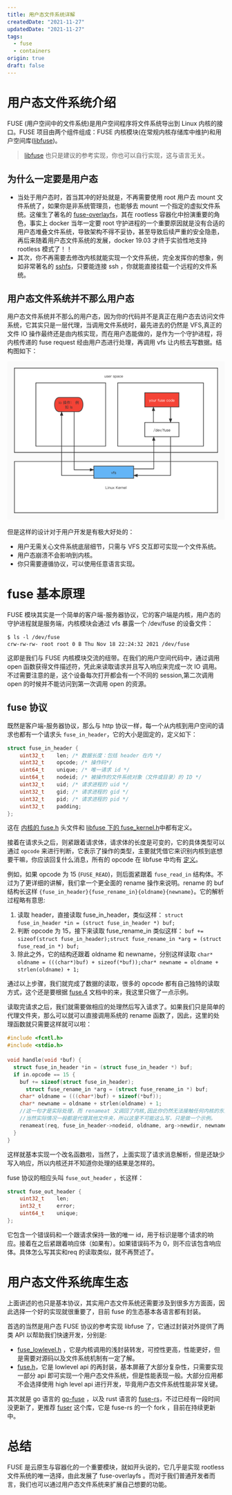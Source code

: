 ```yaml
---
title: 用户态文件系统详解
createdDate: "2021-11-27"
updatedDate: "2021-11-27"
tags:
  - fuse
  - containers
origin: true
draft: false
---
```


# 用户态文件系统介绍

FUSE (用户空间中的文件系统)是用户空间程序将文件系统导出到 Linux 内核的接口。FUSE 项目由两个组件组成：FUSE 内核模块(在常规内核存储库中维护)和用户空间库([libfuse](https://github.com/libfuse/libfuse))。

> [libfuse](https://github.com/libfuse/libfuse) 也只是建议的参考实现，你也可以自行实现，这与语言无关。

## 为什么一定要是**用户态**

* 当处于用户态时，首当其冲的好处就是，不再需要使用 root 用户去 mount 文件系统了，如果你是非系统管理员，也能够去 mount 一个指定的虚拟文件系统。这催生了著名的 [fuse-overlayfs](https://github.com/containers/fuse-overlayfs)，其在 rootless 容器化中扮演重要的角色，事实上 docker 当年一定要 root 守护进程的一个重要原因就是没有合适的用户态堆叠文件系统，导致架构不得不妥协，甚至导致后续严重的安全隐患，再后来随着用户态文件系统的发展，docker 19.03 才终于实验性地支持 rootless 模式了！！
* 其次，你不再需要去修改内核就能实现一个文件系统，完全发挥你的想象，例如非常著名的 [sshfs](https://github.com/libfuse/sshfs)，只要能连接 ssh ，你就能直接挂载一个远程的文件系统。

## 用户态文件系统并不那么**用户态**

用户态文件系统并不那么的用户态，因为你的代码并不是真正在用户态去访问文件系统，它其实只是一层代理，当调用文件系统时，最先进去的仍然是 VFS,真正的文件 IO 操作最终还是由内核实现，而在用户态能做的，是作为一个守护进程，将内核传递的 fuse request 经由用户态进行处理，再调用 vfs 让内核去写数据。结构图如下：

![fuse-structure](./fuse-structure.jpg)

但是这样的设计对于用户开发是有极大好处的：

* 用户无需关心文件系统底层细节，只需与 VFS 交互即可实现一个文件系统。
* 用户态崩溃不会影响到内核。
* 你只需要遵循协议，可以使用任意语言实现。

# fuse 基本原理

FUSE 模块其实是一个简单的客户端-服务器协议，它的客户端是内核，用户态的守护进程就是服务端，内核模块会通过 vfs 暴露一个 /dev/fuse 的设备文件：
```shell
$ ls -l /dev/fuse
crw-rw-rw- root root 0 B Thu Nov 18 22:24:32 2021 /dev/fuse
```

这即是我们与 FUSE 内核模块交流的纽带。在我们的用户空间代码中，通过调用 open 函数获得文件描述符，凭此来读取请求并且写入响应来完成一次 IO 调用。不过需要注意的是，这个设备每次打开都会有一个不同的 session,第二次调用 open 的时候并不能访问到第一次调用 open 的资源。

## fuse 协议

既然是客户端-服务器协议，那么与 http 协议一样，每一个从内核到用户空间的请求也都有一个请求头 `fuse_in_header`，它的大小是固定的，定义如下：
```c
struct fuse_in_header {
	uint32_t	len; /* 数据长度：包括 header 在内 */
	uint32_t	opcode; /* 操作码*/
	uint64_t	unique; /* 唯一请求 id */
	uint64_t	nodeid; /* 被操作的文件系统对象（文件或目录）的 ID */
	uint32_t	uid; /* 请求进程的 uid */
	uint32_t	gid; /* 请求进程的 gid */
	uint32_t	pid; /* 请求进程的 pid */
	uint32_t	padding;
};
```

这在 [内核的 fuse.h](https://git.kernel.org/pub/scm/linux/kernel/git/torvalds/linux.git/tree/include/uapi/linux/fuse.h) 头文件和 [libfuse 下的 fuse_kernel.h](https://github.com/libfuse/libfuse/blob/master/include/fuse_kernel.h)中都有定义。

接着在请求头之后，则紧跟着请求体，请求体的长度是可变的，它的具体类型可以通过 `opcode` 来进行判断，它表示了操作的类型，主要就凭借它来识别内核到底想要干嘛，你应该回复什么消息，所有的 opcode 在 libfuse 中均有 [定义](https://github.com/libfuse/libfuse/blob/fuse-3.10.5/include/fuse_kernel.h#L379-L428)。

例如，如果 opcode 为 15 (`FUSE_READ`)，则后面紧跟着 `fuse_read_in` 结构体。不过为了更详细的讲解，我们拿一个更全面的 rename 操作来说明。rename 的 buf 结构长这样 `{fuse_in_header}{fuse_rename_in}{oldname}{newname}`。它的解析过程略有意思:

1. 读取 header，直接读取 fuse_in_header，类似这样： `struct fuse_in_header *in = (struct fuse_in_header *) buf;`
2. 判断 opcode 为 15，接下来读取 fuse_rename_in 类似这样： `buf += sizeof(struct fuse_in_header);struct fuse_rename_in *arg = (struct fuse_read_in *) buf;`
3. 除此之外，它的结构还跟着 oldname 和 newname，分别这样读取 `char* oldname = (((char*)buf) + sizeof(*buf));char* newname = oldname + strlen(oldname) + 1;`

通过以上步骤，我们就完成了数据的读取，很多的 opcode 都有自己独特的读取方式，这个还是要根据 [fuse.4](https://man7.org/linux/man-pages/man4/fuse.4.html) 文档中的来，我这里只做了一点示例。

读取完请求之后，我们就需要做相应的处理然后写入请求了。如果我们只是简单的代理文件夹，那么可以就可以直接调用系统的 rename 函数了，因此，这里的处理函数就只需要这样就可以啦：

```c
#include <fcntl.h>
#include <stdio.h>

void handle(void *buf) {
  struct fuse_in_header *in = (struct fuse_in_header *) buf;
  if in.opcode == 15 {
    buf += sizeof(struct fuse_in_header);
	  struct fuse_rename_in *arg = (struct fuse_rename_in *) buf;
    char* oldname = (((char*)buf) + sizeof(*buf));
    char* newname = oldname + strlen(oldname) + 1;
    //这一句才是实际处理，而 renameat 又调回了内核,因此你仍然无法接触任何内核的东西。但是你可以实现你自己的其他逻辑。
    //当然实际情况一般都是代理其他文件夹，所以这里不可能这么写，只是做一个示例。
    renameat(req, fuse_in_header->nodeid, oldname, arg->newdir, newname, 0);
  }
}

```

这样就基本实现一个改名函数啦，当然了，上面实现了请求消息解析，但是还缺少写入响应，所以内核还并不知道你处理的结果是怎样的。

fuse 协议的相应头叫 `fuse_out_header` ，长这样：

```c
struct fuse_out_header {
	uint32_t	len;
	int32_t		error;
	uint64_t	unique;
};
```

它包含一个错误码和一个跟请求保持一致的唯一 id，用于标识是哪个请求的响应。接着在之后紧跟着响应体（如果有）。如果错误码不为 0，则不应该包含响应体。具体怎么写其实和req 的读取类似，就不再赘述了。

# 用户态文件系统库生态

上面讲述的也只是基本协议，其实用户态文件系统还需要涉及到很多方方面面，因此选择一个好的实现就很重要了，目前 fuse 的生态基本各语言都有封装。

首选的当然是用户态 FUSE 协议的参考实现 libfuse 了，它通过封装对外提供了两类 API 以帮助我们快速开发，分别是:
* [fuse_lowlevel.h](https://github.com/libfuse/libfuse/blob/master/include/fuse_lowlevel.h) ，它是内核调用的浅封装转发，可控性更高，性能更好，但是需要对源码以及文件系统机制有一定了解。
* [fuse.h](https://github.com/libfuse/libfuse/blob/master/include/fuse.h)，它是 lowlevel api 的再封装，基本屏蔽了大部分复杂性，只需要实现一部分 api 即可实现一个用户态文件系统，但是性能表现一般。大部分应用都不会选择使用 high level api 进行开发，毕竟用户态文件系统性能非常关键。

其次就是 go 语言的 [go-fuse](https://github.com/hanwen/go-fuse) ，以及 rust 语言的 [fuse-rs](https://github.com/zargony/fuse-rs)，不过已经有一段时间没更新了，更推荐 [fuser](https://github.com/cberner/fuser) 这个库，它是 fuse-rs 的一个 fork ，目前在持续更新中。

# 总结

FUSE 是云原生与容器化的一个重要模块，就如开头说的，它几乎是实现 rootless 文件系统的唯一选择，由此发展了 fuse-overlayfs 。而对于我们普通开发者而言，我们也可以通过用户态文件系统来扩展自己想要的功能。

